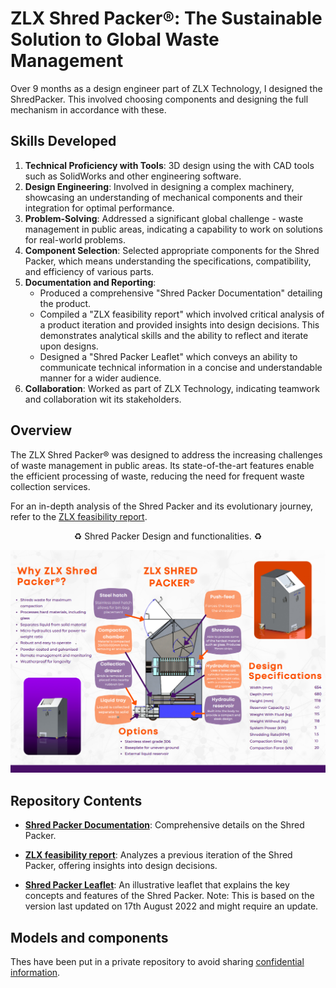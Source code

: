 # ZLX Shred Packer®: The Sustainable Solution to Global Waste Management

Over 9 months as a design engineer part of ZLX Technology, I designed the ShredPacker. This involved choosing components and designing the full mechanism in accordance with these.

## Skills Developed
1. **Technical Proficiency with Tools**: 3D design using the with CAD tools such as SolidWorks and other engineering software.
2. **Design Engineering**: Involved in designing a complex machinery, showcasing an understanding of mechanical components and their integration for optimal performance.    
3. **Problem-Solving**: Addressed a significant global challenge - waste management in public areas, indicating a capability to work on solutions for real-world problems.
4. **Component Selection**: Selected appropriate components for the Shred Packer, which means understanding the specifications, compatibility, and efficiency of various parts.
5. **Documentation and Reporting**:
    - Produced a comprehensive "Shred Packer Documentation" detailing the product.
    - Compiled a "ZLX feasibility report" which involved critical analysis of a product iteration and provided insights into design decisions. This demonstrates analytical skills and the ability to reflect and iterate upon designs.
    - Designed a "Shred Packer Leaflet" which conveys an ability to communicate technical information in a concise and understandable manner for a wider audience.
6. **Collaboration**: Worked as part of ZLX Technology, indicating teamwork and collaboration wit its stakeholders.

## Overview

The ZLX Shred Packer® was designed to address the increasing challenges of waste management in public areas. Its state-of-the-art features enable the efficient processing of waste, reducing the need for frequent waste collection services.

For an in-depth analysis of the Shred Packer and its evolutionary journey, refer to the [ZLX feasibility report](https://github.com/oscell/ZLX-Shredpacker/blob/main/Documents/ZLX%20feasibility%20report.pdf).

<div align="center">

:recycle: Shred Packer Design and functionalities. :recycle:

![Shred Packer Design](<Images/Pamflet Image.png>)

</div>

## Repository Contents

- **[Shred Packer Documentation](https://github.com/oscell/ZLX-Shredpacker/blob/main/Documents/Shred%20packer%20documentation.pdf)**: Comprehensive details on the Shred Packer.
  
- **[ZLX feasibility report](https://github.com/oscell/ZLX-Shredpacker/blob/main/Documents/ZLX%20feasibility%20report.pdf)**: Analyzes a previous iteration of the Shred Packer, offering insights into design decisions.

- **[Shred Packer Leaflet](https://github.com/oscell/ZLX-Shredpacker/blob/main/Documents/Shred%20Packer%20Leaflet.pdf)**: An illustrative leaflet that explains the key concepts and features of the Shred Packer. Note: This is based on the version last updated on 17th August 2022 and might require an update.

## Models and components

Thes have been put in a private repository to avoid sharing [confidential information](https://github.com/oscell/ShredPacker-CAD).
